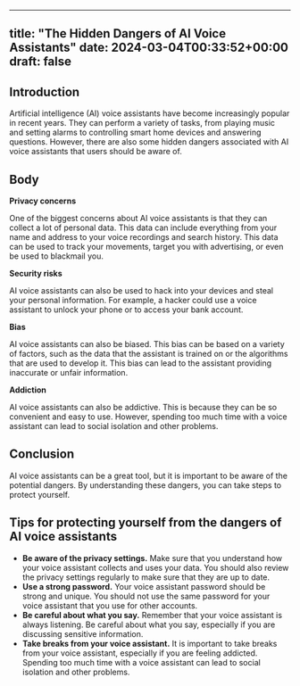 
---
title: "The Hidden Dangers of AI Voice Assistants"
date: 2024-03-04T00:33:52+00:00
draft: false
---

## Introduction

Artificial intelligence (AI) voice assistants have become increasingly popular in recent years. They can perform a variety of tasks, from playing music and setting alarms to controlling smart home devices and answering questions. However, there are also some hidden dangers associated with AI voice assistants that users should be aware of.

## Body

**Privacy concerns**

One of the biggest concerns about AI voice assistants is that they can collect a lot of personal data. This data can include everything from your name and address to your voice recordings and search history. This data can be used to track your movements, target you with advertising, or even be used to blackmail you.

**Security risks**

AI voice assistants can also be used to hack into your devices and steal your personal information. For example, a hacker could use a voice assistant to unlock your phone or to access your bank account.

**Bias**

AI voice assistants can also be biased. This bias can be based on a variety of factors, such as the data that the assistant is trained on or the algorithms that are used to develop it. This bias can lead to the assistant providing inaccurate or unfair information.

**Addiction**

AI voice assistants can also be addictive. This is because they can be so convenient and easy to use. However, spending too much time with a voice assistant can lead to social isolation and other problems.

## Conclusion

AI voice assistants can be a great tool, but it is important to be aware of the potential dangers. By understanding these dangers, you can take steps to protect yourself.

## Tips for protecting yourself from the dangers of AI voice assistants

* **Be aware of the privacy settings.** Make sure that you understand how your voice assistant collects and uses your data. You should also review the privacy settings regularly to make sure that they are up to date.
* **Use a strong password.** Your voice assistant password should be strong and unique. You should not use the same password for your voice assistant that you use for other accounts.
* **Be careful about what you say.** Remember that your voice assistant is always listening. Be careful about what you say, especially if you are discussing sensitive information.
* **Take breaks from your voice assistant.** It is important to take breaks from your voice assistant, especially if you are feeling addicted. Spending too much time with a voice assistant can lead to social isolation and other problems.
